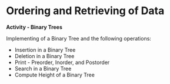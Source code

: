 # Ordering and Retrieving of Data
**Activity - Binary Trees**

Implementing of a Binary Tree and the following operations:

* Insertion in a Binary Tree
* Deletion in a Binary Tree
* Print - Preorder, Inorder, and Postorder
* Search in a Binary Tree
* Compute Height of a Binary Tree